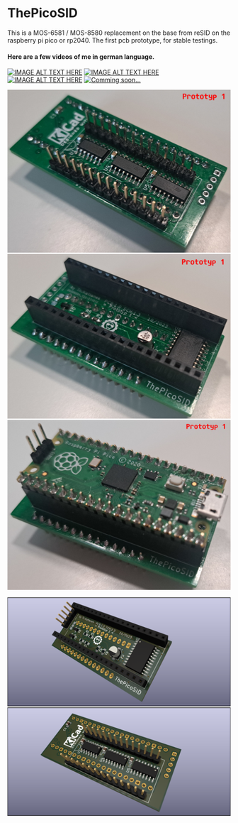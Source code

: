 # ThePicoSID
This is a MOS-6581 / MOS-8580 replacement on the base from reSID on the raspberry pi pico or rp2040.
The first pcb prototype, for stable testings.

#### Here are a few videos of me in german language.
[![IMAGE ALT TEXT HERE](https://img.youtube.com/vi/hnT9drQOZvw/0.jpg)](https://www.youtube.com/watch?v=hnT9drQOZvw)
[![IMAGE ALT TEXT HERE](https://img.youtube.com/vi/2eCh_dZyf4c/0.jpg)](https://www.youtube.com/watch?v=2eCh_dZyf4c)
[![IMAGE ALT TEXT HERE](https://img.youtube.com/vi/tae6vMPKGnU/0.jpg)](https://www.youtube.com/watch?v=tae6vMPKGnU)
[![Comming soon...](https://img.youtube.com/vi/If2YqTdqMyA/0.jpg)](https://www.youtube.com/watch?v=If2YqTdqMyA)

![image01](doc/Pictures/aufbau_prototyp1_01.jpg)
![image01](doc/Pictures/aufbau_prototyp1_02.jpg)
![image01](doc/Pictures/aufbau_prototyp1_03.jpg)

![image01](doc/the_pico_sid_prototyp1_01.png)
![image01](doc/the_pico_sid_prototyp1_02.png)

